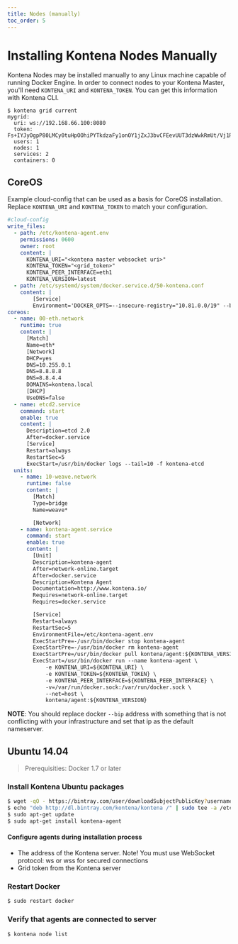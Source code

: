 ```yaml
---
title: Nodes (manually)
toc_order: 5
---
```


# Installing Kontena Nodes Manually

Kontena Nodes may be installed manually to any Linux machine capable of running Docker Engine. In order to connect nodes to your Kontena Master, you'll need `KONTENA_URI` and `KONTENA_TOKEN`. You can get this information with Kontena CLI.

```
$ kontena grid current
mygrid:
  uri: ws://192.168.66.100:8080
  token: Fs+IYJyOgpP80LMCy0tuHpOOhiPYTkdzaFy1onOY1jZxJ3bvCFEevUUT3dzWwkRmUt/Vj1RA1HCgY3QpLQ24aA==
  users: 1
  nodes: 1
  services: 2
  containers: 0
```

## CoreOS

Example cloud-config that can be used as a basis for CoreOS installation. Replace `KONTENA_URI` and `KONTENA_TOKEN` to match your configuration.

```yaml
#cloud-config
write_files:
  - path: /etc/kontena-agent.env
    permissions: 0600
    owner: root
    content: |
      KONTENA_URI="<kontena master websocket uri>"
      KONTENA_TOKEN="<grid_token>"
      KONTENA_PEER_INTERFACE=eth1
      KONTENA_VERSION=latest
  - path: /etc/systemd/system/docker.service.d/50-kontena.conf
    content: |
        [Service]
        Environment='DOCKER_OPTS=--insecure-registry="10.81.0.0/19" --bip="10.255.0.1/16"'
coreos:
  - name: 00-eth.network
    runtime: true
    content: |
      [Match]
      Name=eth*
      [Network]
      DHCP=yes
      DNS=10.255.0.1
      DNS=8.8.8.8
      DNS=8.8.4.4
      DOMAINS=kontena.local
      [DHCP]
      UseDNS=false
  - name: etcd2.service
    command: start
    enable: true
    content: |
      Description=etcd 2.0
      After=docker.service
      [Service]
      Restart=always
      RestartSec=5
      ExecStart=/usr/bin/docker logs --tail=10 -f kontena-etcd
  units:
    - name: 10-weave.network
      runtime: false
      content: |
        [Match]
        Type=bridge
        Name=weave*

        [Network]
    - name: kontena-agent.service
      command: start
      enable: true
      content: |
        [Unit]
        Description=kontena-agent
        After=network-online.target
        After=docker.service
        Description=Kontena Agent
        Documentation=http://www.kontena.io/
        Requires=network-online.target
        Requires=docker.service

        [Service]
        Restart=always
        RestartSec=5
        EnvironmentFile=/etc/kontena-agent.env
        ExecStartPre=-/usr/bin/docker stop kontena-agent
        ExecStartPre=-/usr/bin/docker rm kontena-agent
        ExecStartPre=/usr/bin/docker pull kontena/agent:${KONTENA_VERSION}
        ExecStart=/usr/bin/docker run --name kontena-agent \
            -e KONTENA_URI=${KONTENA_URI} \
            -e KONTENA_TOKEN=${KONTENA_TOKEN} \
            -e KONTENA_PEER_INTERFACE=${KONTENA_PEER_INTERFACE} \
            -v=/var/run/docker.sock:/var/run/docker.sock \
            --net=host \
            kontena/agent:${KONTENA_VERSION}
```

**NOTE**: You should replace docker `--bip` address with something that is not conflicting with your infrastructure and set that ip as the default nameserver.

## Ubuntu 14.04

> Prerequisities: Docker 1.7 or later

### Install Kontena Ubuntu packages

```sh
$ wget -qO - https://bintray.com/user/downloadSubjectPublicKey?username=bintray | sudo apt-key add -
$ echo "deb http://dl.bintray.com/kontena/kontena /" | sudo tee -a /etc/apt/sources.list
$ sudo apt-get update
$ sudo apt-get install kontena-agent
```

#### Configure agents during installation process

* The address of the Kontena server. Note! You must use WebSocket protocol: ws or wss for secured connections
* Grid token from the Kontena server

### Restart Docker

```sh
$ sudo restart docker
```

### Verify that agents are connected to server

```sh
$ kontena node list
```
